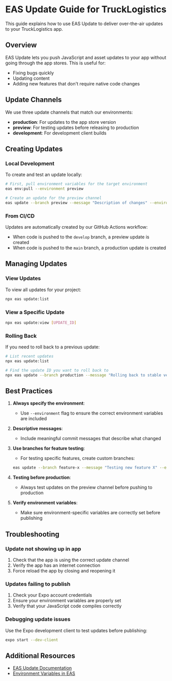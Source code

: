 # EAS Update Guide for TruckLogistics

This guide explains how to use EAS Update to deliver over-the-air updates to your TruckLogistics app.

## Overview

EAS Update lets you push JavaScript and asset updates to your app without going through the app stores. This is useful for:

- Fixing bugs quickly
- Updating content
- Adding new features that don't require native code changes

## Update Channels

We use three update channels that match our environments:

- **production**: For updates to the app store version
- **preview**: For testing updates before releasing to production
- **development**: For development client builds

## Creating Updates

### Local Development

To create and test an update locally:

```bash
# First, pull environment variables for the target environment
eas env:pull --environment preview

# Create an update for the preview channel
eas update --branch preview --message "Description of changes" --environment preview
```

### From CI/CD

Updates are automatically created by our GitHub Actions workflow:

- When code is pushed to the `develop` branch, a preview update is created
- When code is pushed to the `main` branch, a production update is created

## Managing Updates

### View Updates

To view all updates for your project:

```bash
npx eas update:list
```

### View a Specific Update

```bash
npx eas update:view [UPDATE_ID]
```

### Rolling Back

If you need to roll back to a previous update:

```bash
# List recent updates
npx eas update:list

# Find the update ID you want to roll back to
npx eas update --branch production --message "Rolling back to stable version" --environment production --id [UPDATE_ID]
```

## Best Practices

1. **Always specify the environment**:

   - Use `--environment` flag to ensure the correct environment variables are included

2. **Descriptive messages**:

   - Include meaningful commit messages that describe what changed

3. **Use branches for feature testing**:

   - For testing specific features, create custom branches:

   ```bash
   eas update --branch feature-x --message "Testing new feature X" --environment preview
   ```

4. **Testing before production**:

   - Always test updates on the preview channel before pushing to production

5. **Verify environment variables**:
   - Make sure environment-specific variables are correctly set before publishing

## Troubleshooting

### Update not showing up in app

1. Check that the app is using the correct update channel
2. Verify the app has an internet connection
3. Force reload the app by closing and reopening it

### Updates failing to publish

1. Check your Expo account credentials
2. Ensure your environment variables are properly set
3. Verify that your JavaScript code compiles correctly

### Debugging update issues

Use the Expo development client to test updates before publishing:

```bash
expo start --dev-client
```

## Additional Resources

- [EAS Update Documentation](https://docs.expo.dev/eas-update/introduction/)
- [Environment Variables in EAS](https://docs.expo.dev/build-reference/variables/)
